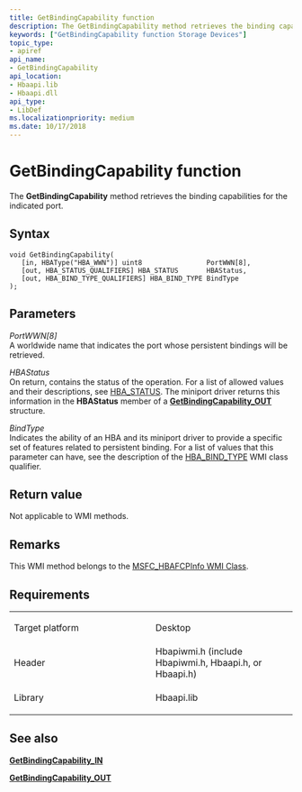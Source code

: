 ```yaml
---
title: GetBindingCapability function
description: The GetBindingCapability method retrieves the binding capabilities for the indicated port.
keywords: ["GetBindingCapability function Storage Devices"]
topic_type:
- apiref
api_name:
- GetBindingCapability
api_location:
- Hbaapi.lib
- Hbaapi.dll
api_type:
- LibDef
ms.localizationpriority: medium
ms.date: 10/17/2018
---
```


# GetBindingCapability function


The **GetBindingCapability** method retrieves the binding capabilities for the indicated port.

Syntax
------

```ManagedCPlusPlus
void GetBindingCapability(
   [in, HBAType("HBA_WWN")] uint8                PortWWN[8],
   [out, HBA_STATUS_QUALIFIERS] HBA_STATUS       HBAStatus,
   [out, HBA_BIND_TYPE_QUALIFIERS] HBA_BIND_TYPE BindType
);
```

Parameters
----------

*PortWWN\[8\]*   
A worldwide name that indicates the port whose persistent bindings will be retrieved.

*HBAStatus*   
On return, contains the status of the operation. For a list of allowed values and their descriptions, see [HBA\_STATUS](hba-status.md). The miniport driver returns this information in the **HBAStatus** member of a [**GetBindingCapability\_OUT**](/windows-hardware/drivers/ddi/hbapiwmi/ns-hbapiwmi-_getbindingcapability_out) structure.

*BindType*   
Indicates the ability of an HBA and its miniport driver to provide a specific set of features related to persistent binding. For a list of values that this parameter can have, see the description of the [HBA\_BIND\_TYPE](hba-bind-type.md) WMI class qualifier.

Return value
------------

Not applicable to WMI methods.

Remarks
-------

This WMI method belongs to the [MSFC\_HBAFCPInfo WMI Class](msfc-hbafcpinfo-wmi-class.md).

Requirements
------------

<table>
<colgroup>
<col width="50%" />
<col width="50%" />
</colgroup>
<tbody>
<tr class="odd">
<td align="left"><p>Target platform</p></td>
<td align="left">Desktop</td>
</tr>
<tr class="even">
<td align="left"><p>Header</p></td>
<td align="left">Hbapiwmi.h (include Hbapiwmi.h, Hbaapi.h, or Hbaapi.h)</td>
</tr>
<tr class="odd">
<td align="left"><p>Library</p></td>
<td align="left">Hbaapi.lib</td>
</tr>
</tbody>
</table>

## <span id="see_also"></span>See also


[**GetBindingCapability\_IN**](/windows-hardware/drivers/ddi/hbapiwmi/ns-hbapiwmi-_getbindingcapability_in)

[**GetBindingCapability\_OUT**](/windows-hardware/drivers/ddi/hbapiwmi/ns-hbapiwmi-_getbindingcapability_out)

 

